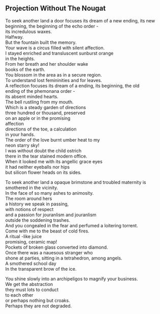 Projection Without The Nougat
-----------------------------
To seek another land a door focuses its dream of a new ending, its new beginning, the beginning of the echo order -  
its incredulous waxes.  
Halfway.  
But the fountain built the memory.  
Your wave is a circus filled with silent affection.  
I stayed enriched and transluscent sunburst orange  
in the heights.  
From her breath and her shoulder wake  
books of the earth.  
You blossom in the area as in a secure region.  
To understand lost femininities and for leaves.  
A reflection focuses its dream of a ending, its beginning, the old  
ending of the phemonana order -  
its absent minded hearts.  
The bell rustling from my mouth.  
Which is a steady garden of directions  
three hundred or thousand, preserved  
on an apple or in the promising  
affection  
directions of the toe, a calculation  
in your hands.  
The order of the love burnt umber heat to my  
neon starry sky!  
I was without doubt the child ostrich  
there in the tear stained modern office.  
When it looked me with its angellic grace eyes  
it had neither eyeballs nor hips  
but silicon flower heads on its sides.  
  
To seek another land a opaque brimstone and troubled maternity is smothered in the vicinity.  
In the face of so many ashes to animosity.  
The room around hers  
a history we speak in passing,  
with notions of respect  
and a passion for jouranlism and jouranlism  
outside the soddening trashes.  
And you congealed in the fear and perfumed a loitering torrent.  
Come with me to the beast of cold fires.  
A ritual -like juice  
promising, ceramic map!  
Pockets of broken glass converted into diamond.  
Once there was a nauesous stranger who  
shone at parties, sitting in a tetrahedron, among angels.  
A smothered school day  
In the transparent brow of the ice.  
  
You shine slowly into an archipeligos to magnify your business.  
We get the abstraction  
they must lots to conduct  
to each other  
or perhaps nothing but croaks.  
Perhaps they are not degraded.  
